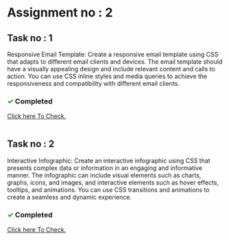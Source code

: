 # Assignment no : 2

## Task no : 1

Responsive Email Template: Create a responsive email template using CSS that adapts to different email clients and devices. The email template should have a visually appealing design and include relevant content and calls to action. You can use CSS inline styles and media queries to achieve the responsiveness and compatibility with different email clients.

### <span style="color:green;">&#10003;</span> Completed

<a target="_blank" href="https://banoqabilassignment2task1.netlify.app/" > Click here To Check.</a>

<hr style="border:none; height:0.5px; background: white; opacity:0.2">

## Task no : 2

Interactive Infographic: Create an interactive infographic using CSS that presents complex data or information in an engaging and informative manner. The infographic can include visual elements such as charts, graphs, icons, and images, and interactive elements such as hover effects, tooltips, and animations. You can use CSS transitions and animations to create a seamless and dynamic experience.

### <span style="color:green;">&#10003; </span> Completed

<a target="_blank" href="https://banoqabilassignment2task2.netlify.app/" > Click here To Check.</a>
